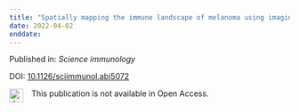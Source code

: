 ```yaml
---
title: "Spatially mapping the immune landscape of melanoma using imaging mass cytometry."
date: 2022-04-02
enddate:
---
```


Published in: *Science immunology*

DOI: [10.1126/sciimmunol.abi5072](https://doi.org/10.1126/sciimmunol.abi5072)

<img src="https://upload.wikimedia.org/wikipedia/commons/thumb/0/0e/Closed_Access_logo_transparent.svg/1200px-Closed_Access_logo_transparent.svg.png" alt="drawing" width="25" align="left"/> &nbsp;&nbsp;&nbsp;This publication is not available in Open Access.


